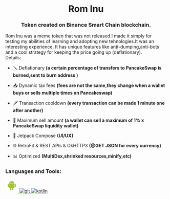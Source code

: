 <h1 align="center">Rom Inu</h1>
<h3 align="center">Token created on Binance Smart Chain blockchain.</h3>
Rom Inu was a meme token that was not released.I made it simply for testing my abilities of learning and adopting new tehnologies.It was an interesting experience. It has unique features like anti-dumping,anti-bots and a cool strategy for keeping the price going up (deflationary).
<br/>Details:</h3>

- 🪛 Deflationary **(a certain percentage of transfers to PancakeSwap is burned,sent to burn address )**

- 📥 Dynamic tax fees **(fees are not the same,they change when a wallet buys or sells multiple times on Pancakeswap)**

- 🗡️ Transaction cooldown **(every transaction can be made 1 minute one after another)**

- 🧾 Maximum sell amount  **(a wallet can sell a maximum of 1% x PancakeSwap liquidity wallet)**

- 🎨 Jetpack Compose **(UI/UX)**

- 🌐 RetroFit & REST APIs & OkHTTP3 **(@GET JSON for every currency)**

- 📊 Optimized **(MultiDex,shrinked resources,minify,etc)**

<h3 align="left">Languages and Tools:</h3>
<p align="left"> <a href="https://developer.android.com" target="_blank" rel="noreferrer"> <img src="https://raw.githubusercontent.com/devicons/devicon/master/icons/android/android-original-wordmark.svg" alt="android" width="40" height="40"/> </a> <a href="https://git-scm.com/" target="_blank" rel="noreferrer"> <img src="https://www.vectorlogo.zone/logos/git-scm/git-scm-icon.svg" alt="git" width="40" height="40"/> </a> <a href="https://kotlinlang.org" target="_blank" rel="noreferrer"> <img src="https://www.vectorlogo.zone/logos/kotlinlang/kotlinlang-icon.svg" alt="kotlin" width="40" height="40"/> </a> </p>
